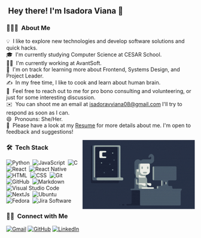 ## &nbsp;Hey there! I'm Isadora Viana 👋

### 👨🏻‍💻 &nbsp;About Me

💡 &nbsp;I like to explore new technologies and develop software solutions and quick hacks.\
🎓 &nbsp;I'm currently studying Computer Science at CESAR School.\
👩‍💼 &nbsp;I'm currently working at AvantSoft.\
🌱 &nbsp;I'm on track for learning more about Frontend, Systems Design, and Project Leader.\
✍️ &nbsp;In my free time, I like to cook and learn about human brain.\
💬 &nbsp;Feel free to reach out to me for pro bono consulting and volunteering, or just for some interesting discussion.\
✉️ &nbsp;You can shoot me an email at isadoravviana08@gmail.com I'll try to respond as soon as I can.\
😄 &nbsp;Pronouns: She/Her.\
📄 &nbsp;Please have a look at my [Resume](https://drive.google.com/drive/folders/1dCrFIsq4zrUkKm9KjOaowBQs_5FV7yB5?usp=drive_link) for more details about me. I'm open to feedback and suggestions!

<img alt="Night Coding" src="https://raw.githubusercontent.com/AVS1508/AVS1508/master/assets/Night-Coding.gif" align="right"/>

### 🛠 &nbsp;Tech Stack

![Python](https://img.shields.io/badge/-Python-05122A?style=flat&logo=python)&nbsp;
![JavaScript](https://img.shields.io/badge/-JavaScript-05122A?style=flat&logo=javascript)&nbsp;
![C](https://img.shields.io/badge/-C-05122A?style=flat&logo=C&logoColor=A8B9CC)&nbsp;
![React](https://img.shields.io/badge/-React-05122A?style=flat&logo=react)&nbsp;
![React Native](https://img.shields.io/badge/-React%20Native-05122A?style=flat&logo=react)&nbsp;
![HTML](https://img.shields.io/badge/-HTML-05122A?style=flat&logo=HTML5)&nbsp;
![CSS](https://img.shields.io/badge/-CSS-05122A?style=flat&logo=CSS3&logoColor=1572B6)&nbsp;
![Git](https://img.shields.io/badge/-Git-05122A?style=flat&logo=git)&nbsp;
![GitHub](https://img.shields.io/badge/-GitHub-05122A?style=flat&logo=github)&nbsp;
![Markdown](https://img.shields.io/badge/-Markdown-05122A?style=flat&logo=markdown)
![Visual Studio Code](https://img.shields.io/badge/-Visual%20Studio%20Code-05122A?style=flat&logo=visual-studio-code&logoColor=007ACC)&nbsp;
![NextJs](https://img.shields.io/badge/-NextJs-05122A?style=flat&logo=next.js&logoColor=007ACC)&nbsp;
![Ubuntu](https://img.shields.io/badge/-Ubuntu-05122A?style=flat&logo=ubuntu&logoColor=007ACC)&nbsp;
![Fedora](https://img.shields.io/badge/-Fedora-05122A?style=flat&logo=fedora&logoColor=007ACC)&nbsp;
![Jira Software](https://img.shields.io/badge/-Jira%20Software-05122A?style=flat&logo=jira&logoColor=007ACC)&nbsp;

### 🤝🏻 &nbsp;Connect with Me

<a href="mailto:isadoravviana08@gmail.com"><img img src="https://img.shields.io/badge/gmail-%23EA4335.svg?style=plastic&logo=gmail&logoColor=white" alt="Gmail"/></a>
<a href="https://github.com/IsaVV"><img src="https://img.shields.io/badge/github-%23181717.svg?style=plastic&logo=github&logoColor=white" alt="GitHub"/></a>
<a href="https://www.linkedin.com/in/isadora-viana/"><img src="https://img.shields.io/badge/linkedin-%230A66C2.svg?style=plastic&logo=linkedin&logoColor=white" alt="LinkedIn"/></a>
